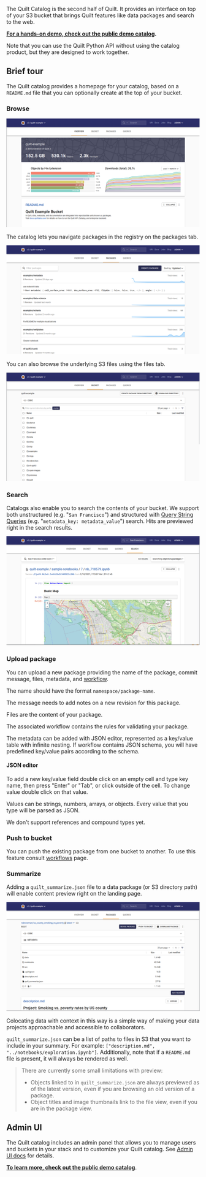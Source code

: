 <!-- markdownlint-disable-next-line first-line-h1 -->
The Quilt Catalog is the second half of Quilt. It provides an interface on top
of your S3 bucket that brings Quilt features like data packages and search to
the web.

**[For a hands-on demo, check out the public demo catalog](https://open.quiltdata.com/b/quilt-example).**

Note that you can use the Quilt Python API without using the catalog product,
but they are designed to work together.

## Brief tour

The Quilt catalog provides a homepage for your catalog, based on a `README.md`
file that you can optionally create at the top of your bucket.

### Browse

![Homepage](../imgs/catalog_homepage.png)

The catalog lets you navigate packages in the registry on the packages tab.

![Packages tab](../imgs/catalog_packages_tab.png)

You can also browse the underlying S3 files using the files tab.

![Files tab](../imgs/catalog_files_tab.png)

### Search

Catalogs also enable you to search the contents of your bucket. We support both
unstructured (e.g. "`San Francisco`") and structured with
[Query String Queries](https://www.elastic.co/guide/en/elasticsearch/reference/6.7/query-dsl-query-string-query.html#query-string-syntax)
(e.g. "`metadata_key: metadata_value`") search. Hits are previewed right in the
search results.

![Search](../imgs/catalog_search.png)

### Upload package

You can upload a new package providing the name of the package, commit message,
files, metadata, and [workflow](../advanced-features/workflows.md).

The name should have the format `namespace/package-name`.

The message needs to add notes on a new revision for this package.

Files are the content of your package.

The associated workflow contains the rules for validating your package.

The metadata can be added with JSON editor, represented as a key/value table
with infinite nesting. If workflow contains JSON schema, you will have
predefined key/value pairs according to the schema.

#### JSON editor

To add a new key/value field double click on an empty cell and type key name,
then press "Enter" or "Tab", or click outside of the cell. To change value
double click on that value.

Values can be strings, numbers, arrays, or objects. Every value that you type
will be parsed as JSON.

We don't support references and compound types yet.

### Push to bucket

You can push the existing package from one bucket to another. To use this
feature consult [workflows](../advanced-features/workflows.md) page.

### Summarize

Adding a `quilt_summarize.json` file to a data package (or S3 directory path)
will enable content preview right on the landing page.

![Package landing page](../imgs/catalog_package_landing_page.png)

Colocating data with context in this way is a simple way of making your data
projects approachable and accessible to collaborators.

`quilt_summarize.json` can be a list of paths to files in S3 that you want to
include in your summary. For example:
`["description.md", "../notebooks/exploration.ipynb"]`. Additionally, note that
if a `README.md` file is present, it will always be rendered as well.

> There are currently some small limitations with preview:
>
> * Objects linked to in `quilt_summarize.json` are always previewed as of the
>   latest version, even if you are browsing an old version of a package.
> * Object titles and image thumbnails link to the file view, even if you are in
>   the package view.

## Admin UI

The Quilt catalog includes an admin panel that allows you to manage users and
buckets in your stack and to customize your Quilt catalog.
See [Admin UI docs](../Catalog/Admin.md) for details.

**[To learn more, check out the public demo catalog](https://open.quiltdata.com/b/quilt-example)**.
